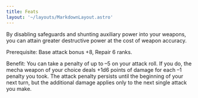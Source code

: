 ```yaml
---
title: Feats
layout: '~/layouts/MarkdownLayout.astro'
---
```

By disabling safeguards and shunting auxiliary power into your weapons, you
can attain greater destructive power at the cost of weapon accuracy.

Prerequisite: Base attack bonus +8, Repair 6 ranks.

Benefit: You can take a penalty of up to –5 on your attack roll. If you do,
the mecha weapon of your choice deals +1d6 points of damage for each –1
penalty you took. The attack penalty persists until the beginning of your next
turn, but the additional damage applies only to the next single attack you
make.

